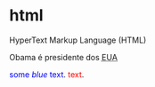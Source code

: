 # html
HyperText Markup Language (HTML) 

<p>Obama é presidente dos <abbr title="Estados Unidos da América">EUA</abbr></p>

<span style="color:blue">some *blue* text</span>.
<span style="color: red;">text</span>.
